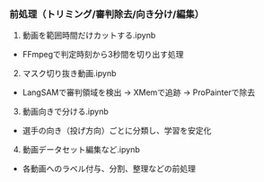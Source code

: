 ### 前処理（トリミング/審判除去/向き分け/編集）

1. 動画を範囲時間だけカットする.ipynb
  - FFmpegで判定時刻から3秒間を切り出す処理
2. マスク切り抜き動画.ipynb
  - LangSAMで審判領域を検出 → XMemで追跡 → ProPainterで除去
3. 動画向きで分ける.ipynb
  - 選手の向き（投げ方向）ごとに分類し、学習を安定化
4. 動画データセット編集など.ipynb
  - 各動画へのラベル付与、分割、整理などの前処理

